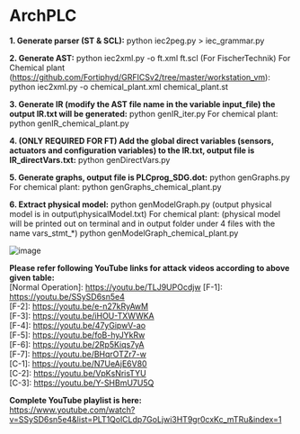 # ArchPLC

**1. Generate parser (ST & SCL):**
   python iec2peg.py > iec_grammar.py

**2. Generate AST:**
   python iec2xml.py -o ft.xml ft.scl (For FischerTechnik)
   For Chemical plant (https://github.com/Fortiphyd/GRFICSv2/tree/master/workstation_vm):
   python iec2xml.py -o chemical_plant.xml chemical_plant.st

**3. Generate IR (modify the AST file name in the variable input_file) the output IR.txt will be generated:**
   python genIR_iter.py
   For chemical plant:
   python genIR_chemical_plant.py

**4. (ONLY REQUIRED FOR FT) Add the global direct variables (sensors, actuators and configuration variables) to the IR.txt, output file is IR_directVars.txt:**
   python genDirectVars.py

**5. Generate graphs, output file is PLCprog_SDG.dot:**
   python genGraphs.py   
   For chemical plant:
   python genGraphs_chemical_plant.py

**6. Extract physical model:**
   python genModelGraph.py    (output physical model is in output\physicalModel.txt)
   For chemical plant:        (physical model will be printed out on terminal and in output folder under 4 files with the name vars_stmt_*)
   python genModelGraph_chemical_plant.py


![image](https://user-images.githubusercontent.com/102813392/161282691-55d8157d-d184-4af9-9429-02aa3a1743a4.png)

**Please refer following YouTube links for attack videos according to above given table:** </br>
[Normal Operation]: https://youtu.be/TLJ9UPOcdjw
[F-1]: https://youtu.be/SSySD6sn5e4 </br>
[F-2]: https://youtu.be/e-n27kRyAwM </br>
[F-3]: https://youtu.be/iHOU-TXWWKA </br>
[F-4]: https://youtu.be/47yGipwV-ao </br>
[F-5]: https://youtu.be/foB-hyJYkRw </br>
[F-6]: https://youtu.be/2Rp5Kiqs7yA </br>
[F-7]: https://youtu.be/BHqrOTZr7-w </br> 
[C-1]: https://youtu.be/N7UeAjE6V80 </br>
[C-2]: https://youtu.be/VpKsNrisTYU </br>
[C-3]: https://youtu.be/Y-SHBmU7U5Q </br>

**Complete YouTube playlist is here:** </br>
https://www.youtube.com/watch?v=SSySD6sn5e4&list=PLT1QolCLdp7GoLjwi3HT9gr0cxKc_mTRu&index=1
